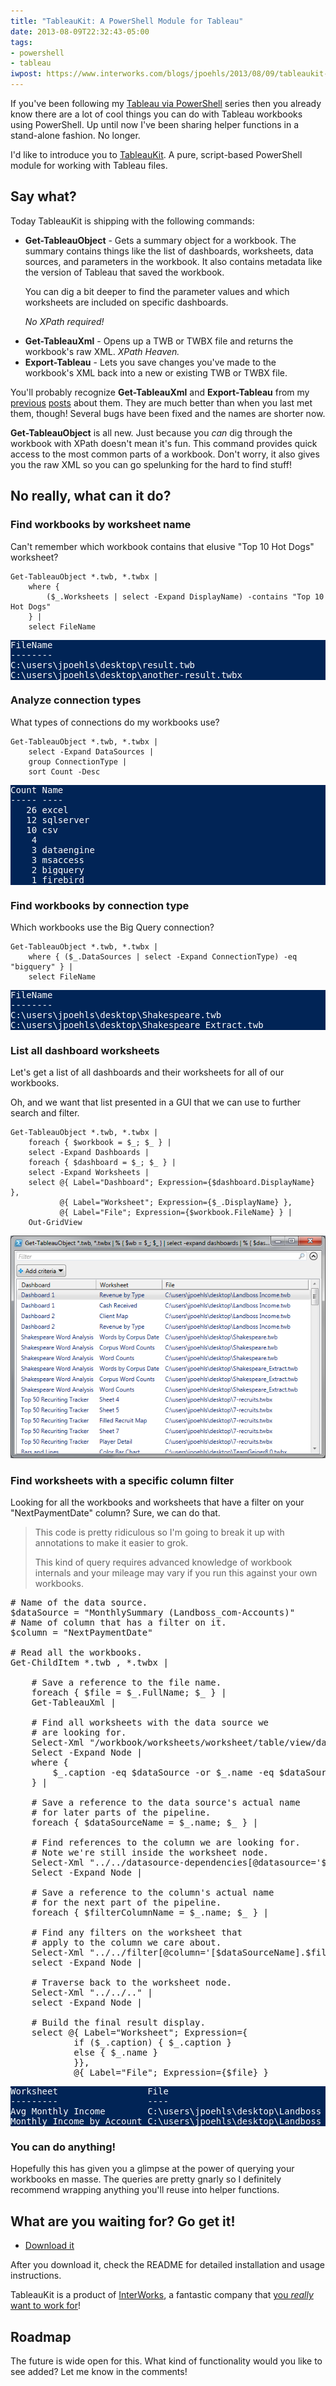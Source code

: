 ```yaml
---
title: "TableauKit: A PowerShell Module for Tableau"
date: 2013-08-09T22:32:43-05:00
tags:
- powershell
- tableau
iwpost: https://www.interworks.com/blogs/jpoehls/2013/08/09/tableaukit-powershell-module-tableau
---
```


<style>
pre.powershell-result {
	background-color: #012456;
	color: #ffffff;
}
</style>

If you've been following my [Tableau via PowerShell][1] series then you already
know there are a lot of cool things you can do with Tableau workbooks using
PowerShell. Up until now I've been sharing helper functions in a stand-alone
fashion. No longer.

I'd like to introduce you to [TableauKit][2]. A pure, script-based PowerShell
module for working with Tableau files.

## Say what?

Today TableauKit is shipping with the following commands:

<ul>
<li><p><b>Get-TableauObject</b> - Gets a summary object for a workbook. The summary
  contains things like the list of dashboards, worksheets, data sources, and
  parameters in the workbook. It also contains metadata like the version of
  Tableau that saved the workbook.</p>

  <p>You can dig a bit deeper to find the
  parameter values and which worksheets are included on specific dashboards.</p>
  
  <p><i>No XPath required!</i></p>
</li>
<li><b>Get-TableauXml</b> - Opens up a TWB or TWBX file and returns the workbook's
  raw XML. <i>XPath Heaven.</i></li>

<li><b>Export-Tableau</b> - Lets you save changes you've made to the workbook's
  XML back into a new or existing TWB or TWBX file.</li>
</ul>

You'll probably recognize **Get-TableauXml** and **Export-Tableau** from my
[previous][1] [posts][3] about them. They are much better than when you last
met them, though! Several bugs have been fixed and the names are shorter now.

**Get-TableauObject** is all new. Just because you _can_ dig through the
workbook with XPath doesn't mean it's fun. This command provides quick access
to the most common parts of a workbook. Don't worry, it also gives you the raw
XML so you can go spelunking for the hard to find stuff!

## No really, what can it do?

### Find workbooks by worksheet name

Can't remember which workbook contains that elusive "Top 10 Hot Dogs" worksheet?

	Get-TableauObject *.twb, *.twbx |
		where {
			($_.Worksheets | select -Expand DisplayName) -contains "Top 10 Hot Dogs"
		} |
		select FileName

<pre class="powershell-result">
FileName
--------
C:\users\jpoehls\desktop\result.twb
C:\users\jpoehls\desktop\another-result.twbx
</pre>

### Analyze connection types

What types of connections do my workbooks use?

	Get-TableauObject *.twb, *.twbx |
		select -Expand DataSources |
		group ConnectionType |
		sort Count -Desc

<pre class="powershell-result">
Count Name
----- ----
   26 excel
   12 sqlserver
   10 csv
    4
    3 dataengine
    3 msaccess
    2 bigquery
    1 firebird
</pre>

### Find workbooks by connection type

Which workbooks use the Big Query connection?

	Get-TableauObject *.twb, *.twbx |
		where { ($_.DataSources | select -Expand ConnectionType) -eq "bigquery" } |
		select FileName

<pre class="powershell-result">
FileName
--------
C:\users\jpoehls\desktop\Shakespeare.twb
C:\users\jpoehls\desktop\Shakespeare_Extract.twb
</pre>

### List all dashboard worksheets

Let's get a list of all dashboards and their worksheets for all
of our workbooks.

Oh, and we want that list presented in a GUI that we can
use to further search and filter.

	Get-TableauObject *.twb, *.twbx |
		foreach { $workbook = $_; $_ } |
		select -Expand Dashboards |
		foreach { $dashboard = $_; $_ } |
		select -Expand Worksheets |
		select @{ Label="Dashboard"; Expression={$dashboard.DisplayName} },
		       @{ Label="Worksheet"; Expression={$_.DisplayName} },
		       @{ Label="File"; Expression={$workbook.FileName} } |
		Out-GridView

![Results Screenshot](tableaukit1.png "Results Screenshot")

### Find worksheets with a specific column filter

Looking for all the workbooks and worksheets that have a filter
on your "NextPaymentDate" column? Sure, we can do that.

> This code is pretty ridiculous so I'm going to break it up with annotations
> to make it easier to grok.
> 
> This kind of query requires advanced knowledge of workbook internals and
> your mileage may vary if you run this against your own workbooks.

<pre data-language="powershell">
# Name of the data source.
$dataSource = "MonthlySummary (Landboss_com-Accounts)"
# Name of column that has a filter on it.
$column = "NextPaymentDate"

# Read all the workbooks.
Get-ChildItem *.twb , *.twbx |

    # Save a reference to the file name.
    foreach { $file = $_.FullName; $_ } |
    Get-TableauXml |

	# Find all worksheets with the data source we
	# are looking for.
	Select-Xml "/workbook/worksheets/worksheet/table/view/datasources/datasource" |
	Select -Expand Node |
	where {
        $_.caption -eq $dataSource -or $_.name -eq $dataSource
    } |
    
    # Save a reference to the data source's actual name
    # for later parts of the pipeline.
    foreach { $dataSourceName = $_.name; $_	} |
	
	# Find references to the column we are looking for.
	# Note we're still inside the worksheet node.
	Select-Xml "../../datasource-dependencies[@datasource='$dataSourceName']/column-instance[@column='[$column]']" |
	Select -Expand Node |
    
    # Save a reference to the column's actual name
    # for the next part of the pipeline.
    foreach { $filterColumnName = $_.name; $_ } |
	
	# Find any filters on the worksheet that
	# apply to the column we care about.
	Select-Xml "../../filter[@column='[$dataSourceName].$filterColumnName']" |
	select -Expand Node |
	
	# Traverse back to the worksheet node.
	Select-Xml "../../.." |
	select -Expand Node |
	
	# Build the final result display.
	select @{ Label="Worksheet"; Expression={
        	if ($_.caption) { $_.caption }
    		else { $_.name }
			}},
			@{ Label="File"; Expression={$file} } 
</pre>

<pre class="powershell-result">
Worksheet                 File                                       
---------                 ----                                       
Avg Monthly Income        C:\users\jpoehls\desktop\Landboss Income.twb
Monthly Income by Account C:\users\jpoehls\desktop\Landboss Income.twb 
</pre>

### You can do anything!

Hopefully this has given you a glimpse at the power of querying your workbooks
en masse. The queries are pretty gnarly so I definitely recommend wrapping
anything you'll reuse into helper functions.

## What are you waiting for? Go get it!

- [Download it][2]

After you download it, check the README for detailed installation and usage instructions.

TableauKit is a product of [InterWorks](https://www.interworks.com), a fantastic company that
[you _really_ want to work for](https://www.interworks.com/company/careers)!

## Roadmap

The future is wide open for this. What kind of functionality would you like to
see added? Let me know in the comments!

[1]: /2013/exploring-tableau-workbooks-with-powershell-part-1-opening-workbooks/
[2]: https://www.interworks.com/content/download-tableaukit
[3]: /2013/tableau-via-powershell-part-2-saving-changes/